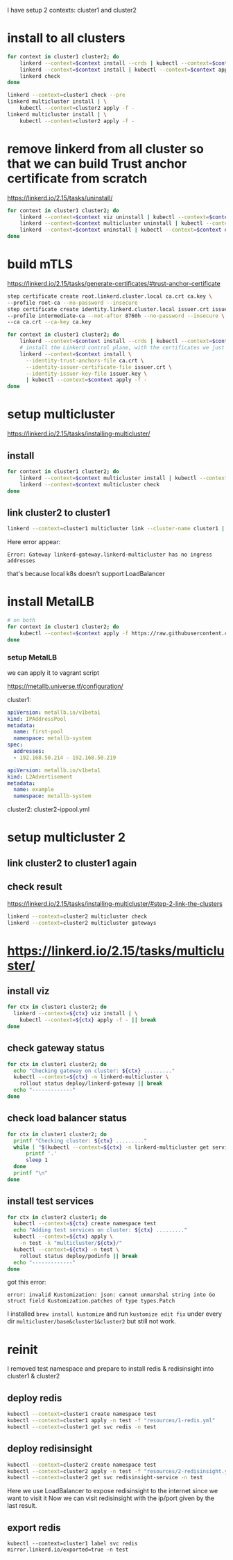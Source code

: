 I have setup 2 contexts: cluster1 and cluster2

# install to all clusters

```bash
for context in cluster1 cluster2; do
    linkerd --context=$context install --crds | kubectl --context=$context apply -f -
    linkerd --context=$context install | kubectl --context=$context apply -f - 
    linkerd check       
done

linkerd --context=cluster1 check --pre   
linkerd multicluster install | \
    kubectl --context=cluster2 apply -f -
linkerd multicluster install | \
    kubectl --context=cluster2 apply -f -

```

# remove linkerd from all cluster so that we can build Trust anchor certificate from scratch

https://linkerd.io/2.15/tasks/uninstall/

```bash
for context in cluster1 cluster2; do
    linkerd --context=$context viz uninstall | kubectl --context=$context delete -f -
    linkerd --context=$context multicluster uninstall | kubectl --context=$context delete -f -
    linkerd --context=$context uninstall | kubectl --context=$context delete -f -
done
```

# build mTLS
https://linkerd.io/2.15/tasks/generate-certificates/#trust-anchor-certificate

```bash
step certificate create root.linkerd.cluster.local ca.crt ca.key \
--profile root-ca --no-password --insecure
step certificate create identity.linkerd.cluster.local issuer.crt issuer.key \
--profile intermediate-ca --not-after 8760h --no-password --insecure \
--ca ca.crt --ca-key ca.key

for context in cluster1 cluster2; do
    linkerd --context=$context install --crds | kubectl --context=$context apply -f -
    # install the Linkerd control plane, with the certificates we just generated.
    linkerd --context=$context install \
      --identity-trust-anchors-file ca.crt \
      --identity-issuer-certificate-file issuer.crt \
      --identity-issuer-key-file issuer.key \
      | kubectl --context=$context apply -f -
done

```

# setup multicluster
https://linkerd.io/2.15/tasks/installing-multicluster/

## install

```bash
for context in cluster1 cluster2; do
    linkerd --context=$context multicluster install | kubectl --context=$context apply -f -
    linkerd --context=$context multicluster check
done
```

## link cluster2 to cluster1

```bash
linkerd --context=cluster1 multicluster link --cluster-name cluster1 | kubectl --context=cluster2 apply -f -
```

Here error appear:
```
Error: Gateway linkerd-gateway.linkerd-multicluster has no ingress addresses
```
that's because local k8s doesn't support LoadBalancer

# install MetalLB

```bash
# on both
for context in cluster1 cluster2; do
    kubectl --context=$context apply -f https://raw.githubusercontent.com/metallb/metallb/v0.14.8/config/manifests/metallb-native.yaml
done
```

### setup MetalLB

we can apply it to vagrant script

https://metallb.universe.tf/configuration/

cluster1:
```yml
apiVersion: metallb.io/v1beta1
kind: IPAddressPool
metadata:
  name: first-pool
  namespace: metallb-system
spec:
  addresses:
  - 192.168.50.214 - 192.168.50.219
```

```yml
apiVersion: metallb.io/v1beta1
kind: L2Advertisement
metadata:
  name: example
  namespace: metallb-system
```

cluster2: 
cluster2-ippool.yml

# setup multicluster 2
## link cluster2 to cluster1 again
## check result
https://linkerd.io/2.15/tasks/installing-multicluster/#step-2-link-the-clusters

```bash
linkerd --context=cluster2 multicluster check
linkerd --context=cluster2 multicluster gateways
```

# https://linkerd.io/2.15/tasks/multicluster/

## install viz
```bash
for ctx in cluster1 cluster2; do
  linkerd --context=${ctx} viz install | \
    kubectl --context=${ctx} apply -f - || break
done
```

## check gateway status

```bash
for ctx in cluster1 cluster2; do
  echo "Checking gateway on cluster: ${ctx} ........."
  kubectl --context=${ctx} -n linkerd-multicluster \
    rollout status deploy/linkerd-gateway || break
  echo "-------------"
done
```

## check load balancer status

```bash
for ctx in cluster1 cluster2; do
  printf "Checking cluster: ${ctx} ........."
  while [ "$(kubectl --context=${ctx} -n linkerd-multicluster get service -o 'custom-columns=:.status.loadBalancer.ingress[0].ip' --no-headers)" = "<none>" ]; do
      printf '.'
      sleep 1
  done
  printf "\n"
done
```

## install test services
```bash
for ctx in cluster2 cluster1; do
  kubectl --context=${ctx} create namespace test
  echo "Adding test services on cluster: ${ctx} ........."
  kubectl --context=${ctx} apply \
    -n test -k "multicluster/${ctx}/"
  kubectl --context=${ctx} -n test \
    rollout status deploy/podinfo || break
  echo "-------------"
done
```

got this error:
```
error: invalid Kustomization: json: cannot unmarshal string into Go struct field Kustomization.patches of type types.Patch
```

I installed `brew install kustomize` and run `kustomize edit fix` under every dir `multicluster/base&cluster1&cluster2` but still not work.

# reinit
I removed test namespace and prepare to install redis & redisinsight into cluster1 & cluster2

## deploy redis
```bash
kubectl --context=cluster1 create namespace test
kubectl --context=cluster1 apply -n test -f "resources/1-redis.yml"
kubectl --context=cluster1 get svc redis -n test
```

## deploy redisinsight
```bash
kubectl --context=cluster2 create namespace test
kubectl --context=cluster2 apply -n test -f "resources/2-redisinsight.yml"
kubectl --context=cluster2 get svc redisinsight-service -n test
```
Here we use LoadBalancer to expose redisinsight to the internet since we want to visit it
Now we can visit redisinsight with the ip/port given by the last result.

## export redis
```
kubectl --context=cluster1 label svc redis mirror.linkerd.io/exported=true -n test
```